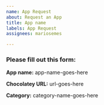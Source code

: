 ```yaml
---
name: App Request
about: Request an App
title: App name
labels: App Request
assignees: mariosemes

---
```


### Please fill out this form:

**App name:** app-name-goes-here

**Chocolatey URL:** url-goes-here

**Category:** category-name-goes-here
